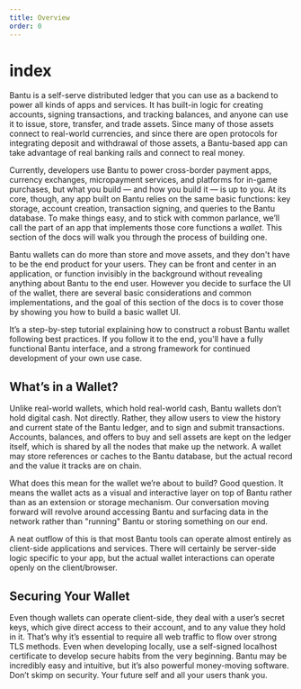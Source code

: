 ```yaml
---
title: Overview
order: 0
---
```


# index

Bantu is a self-serve distributed ledger that you can use as a backend to power all kinds of apps and services. It has built-in logic for creating accounts, signing transactions, and tracking balances, and anyone can use it to issue, store, transfer, and trade assets. Since many of those assets connect to real-world currencies, and since there are open protocols for integrating deposit and withdrawal of those assets, a Bantu-based app can take advantage of real banking rails and connect to real money.

Currently, developers use Bantu to power cross-border payment apps, currency exchanges, micropayment services, and platforms for in-game purchases, but what you build — and how you build it — is up to you. At its core, though, any app built on Bantu relies on the same basic functions: key storage, account creation, transaction signing, and queries to the Bantu database. To make things easy, and to stick with common parlance, we’ll call the part of an app that implements those core functions a _wallet_. This section of the docs will walk you through the process of building one.

Bantu wallets can do more than store and move assets, and they don't have to be the end product for your users. They can be front and center in an application, or function invisibly in the background without revealing anything about Bantu to the end user. However you decide to surface the UI of the wallet, there are several basic considerations and common implementations, and the goal of this section of the docs is to cover those by showing you how to build a basic wallet UI.

It’s a step-by-step tutorial explaining how to construct a robust Bantu wallet following best practices. If you follow it to the end, you'll have a fully functional Bantu interface, and a strong framework for continued development of your own use case.

## What’s in a Wallet?

Unlike real-world wallets, which hold real-world cash, Bantu wallets don’t hold digital cash. Not directly. Rather, they allow users to view the history and current state of the Bantu ledger, and to sign and submit transactions. Accounts, balances, and offers to buy and sell assets are kept on the ledger itself, which is shared by all the nodes that make up the network. A wallet may store references or caches to the Bantu database, but the actual record and the value it tracks are on chain.

What does this mean for the wallet we’re about to build? Good question. It means the wallet acts as a visual and interactive layer on top of Bantu rather than as an extension or storage mechanism. Our conversation moving forward will revolve around accessing Bantu and surfacing data in the network rather than "running" Bantu or storing something on our end.

A neat outflow of this is that most Bantu tools can operate almost entirely as client-side applications and services. There will certainly be server-side logic specific to your app, but the actual wallet interactions can operate openly on the client/browser.

## Securing Your Wallet

Even though wallets can operate client-side, they deal with a user’s secret keys, which give direct access to their account, and to any value they hold in it. That’s why it’s essential to require all web traffic to flow over strong TLS methods. Even when developing locally, use a self-signed localhost certificate to develop secure habits from the very beginning. Bantu may be incredibly easy and intuitive, but it’s also powerful money-moving software. Don’t skimp on security. Your future self and all your users thank you.

